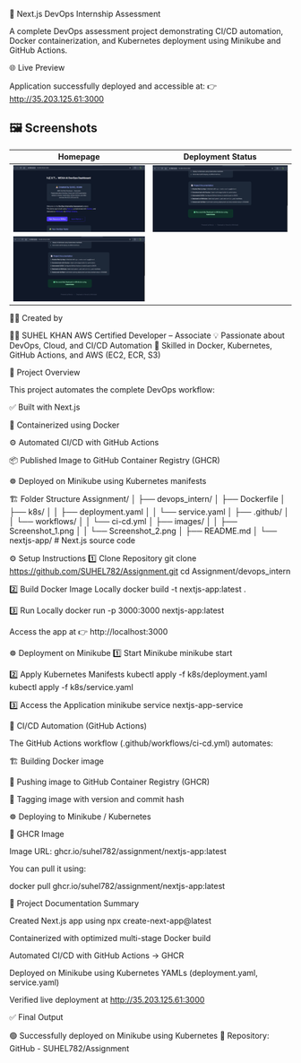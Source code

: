 🚀 Next.js DevOps Internship Assessment

A complete DevOps assessment project demonstrating CI/CD automation, Docker containerization, and Kubernetes deployment using Minikube and GitHub Actions.

🌐 Live Preview

Application successfully deployed and accessible at:
👉 http://35.203.125.61:3000

## 🖼️ Screenshots

| Homepage | Deployment Status |
|-----------|-------------------|
| ![Screenshot 1](./images/Screenshot1.png) | ![Screenshot 2](./images/Screenshot2.png) |
![Screenshot 2](./images/Screenshot2.png) |


👨‍💻 Created by

🧑‍💻 SUHEL KHAN
AWS Certified Developer – Associate
💡 Passionate about DevOps, Cloud, and CI/CD Automation
🔧 Skilled in Docker, Kubernetes, GitHub Actions, and AWS (EC2, ECR, S3)

📁 Project Overview

This project automates the complete DevOps workflow:

✅ Built with Next.js

🐳 Containerized using Docker

⚙️ Automated CI/CD with GitHub Actions

📦 Published Image to GitHub Container Registry (GHCR)

☸️ Deployed on Minikube using Kubernetes manifests

🏗️ Folder Structure
Assignment/
│
├── devops_intern/
│   ├── Dockerfile
│   ├── k8s/
│   │   ├── deployment.yaml
│   │   └── service.yaml
│   ├── .github/
│   │   └── workflows/
│   │       └── ci-cd.yml
│   ├── images/
│   │   ├── Screenshot_1.png
│   │   └── Screenshot_2.png
│   ├── README.md
│   └── nextjs-app/        # Next.js source code

⚙️ Setup Instructions
1️⃣ Clone Repository
git clone https://github.com/SUHEL782/Assignment.git
cd Assignment/devops_intern

2️⃣ Build Docker Image Locally
docker build -t nextjs-app:latest .

3️⃣ Run Locally
docker run -p 3000:3000 nextjs-app:latest


Access the app at 👉 http://localhost:3000

☸️ Deployment on Minikube
1️⃣ Start Minikube
minikube start

2️⃣ Apply Kubernetes Manifests
kubectl apply -f k8s/deployment.yaml
kubectl apply -f k8s/service.yaml

3️⃣ Access the Application
minikube service nextjs-app-service

🧰 CI/CD Automation (GitHub Actions)

The GitHub Actions workflow (.github/workflows/ci-cd.yml) automates:

🏗️ Building Docker image

🚀 Pushing image to GitHub Container Registry (GHCR)

🔖 Tagging image with version and commit hash

☸️ Deploying to Minikube / Kubernetes

🐳 GHCR Image

Image URL:
ghcr.io/suhel782/assignment/nextjs-app:latest

You can pull it using:

docker pull ghcr.io/suhel782/assignment/nextjs-app:latest

📜 Project Documentation Summary

Created Next.js app using npx create-next-app@latest

Containerized with optimized multi-stage Docker build

Automated CI/CD with GitHub Actions → GHCR

Deployed on Minikube using Kubernetes YAMLs (deployment.yaml, service.yaml)

Verified live deployment at http://35.203.125.61:3000

✅ Final Output

🟢 Successfully deployed on Minikube using Kubernetes
📎 Repository: GitHub - SUHEL782/Assignment
